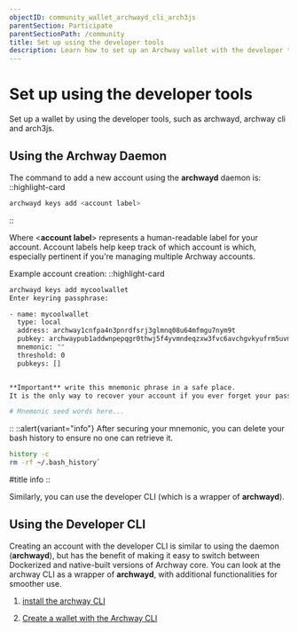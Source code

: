 ```yaml
---
objectID: community_wallet_archwayd_cli_arch3js
parentSection: Participate
parentSectionPath: /community
title: Set up using the developer tools
description: Learn how to set up an Archway wallet with the developer tools such as archwayd, archway cli and arch3js
---
```


# Set up using the developer tools

Set up a wallet by using the developer tools, such as archwayd, archway cli and arch3js.


## Using the Archway Daemon

The command to add a new account using the **archwayd** daemon is:
::highlight-card

```bash
archwayd keys add <account label>
```

::

Where <**account label**> represents a human-readable label for your account. Account labels help keep track of which account is which, especially pertinent if you're managing multiple Archway accounts.


Example account creation:
::highlight-card

```bash
archwayd keys add mycoolwallet
Enter keyring passphrase:

- name: mycoolwallet
  type: local
  address: archway1cnfpa4n3pnrdfsrj3glmnq08u64mfmgu7nym9t
  pubkey: archwaypub1addwnpepqgr0thwj5f4yvmndeqzxw3fvc6avchgvkyufrm5uvmguqjys8zj4guqdpyh
  mnemonic: ""
  threshold: 0
  pubkeys: []


**Important** write this mnemonic phrase in a safe place.
It is the only way to recover your account if you ever forget your password.

# Mnemonic seed words here...
```

::
::alert{variant="info"}
After securing your mnemonic, you can delete your bash history to ensure no one can retrieve it.

```bash
history -c
rm -rf ~/.bash_history`
```

#title
info
::

Similarly, you can use the developer CLI (which is a wrapper of **archwayd**).

## Using the Developer CLI

Creating an account with the developer CLI is similar to using the daemon (**archwayd**), but has the benefit of making it easy to switch between Dockerized and native-built versions of Archway core. You can look at the archway CLI as a wrapper of **archwayd**, with additional functionalities for smoother use.



1. [install the archway CLI](/developers/developer-tools/developer-cli/developer-cli)



2. [Create a wallet with the Archway CLI](/developers/getting-started/setup#creating-an-account)

